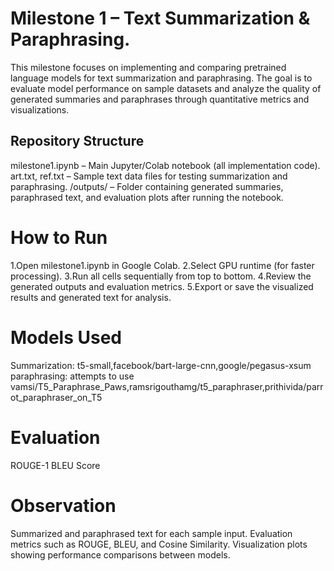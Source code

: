 # Milestone 1 – Text Summarization & Paraphrasing.

This milestone focuses on implementing and comparing pretrained language models for text summarization and paraphrasing. The goal is to evaluate model performance on sample datasets and analyze the quality of generated summaries and paraphrases through quantitative metrics and visualizations.

## Repository Structure
milestone1.ipynb  – Main Jupyter/Colab notebook (all implementation code).
art.txt, ref.txt – Sample text data files for testing summarization and paraphrasing.
/outputs/ – Folder containing generated summaries, paraphrased text, and evaluation plots after running the notebook.

# How to Run
1.Open milestone1.ipynb in Google Colab.
2.Select GPU runtime (for faster processing).
3.Run all cells sequentially from top to bottom.
4.Review the generated outputs and evaluation metrics.
5.Export or save the visualized results and generated text for analysis.

# Models Used
Summarization: t5-small,facebook/bart-large-cnn,google/pegasus-xsum
paraphrasing: attempts to use vamsi/T5_Paraphrase_Paws,ramsrigouthamg/t5_paraphraser,prithivida/parrot_paraphraser_on_T5

# Evaluation
ROUGE-1
BLEU Score

# Observation
Summarized and paraphrased text for each sample input.
Evaluation metrics such as ROUGE, BLEU, and Cosine Similarity.
Visualization plots showing performance comparisons between models.


